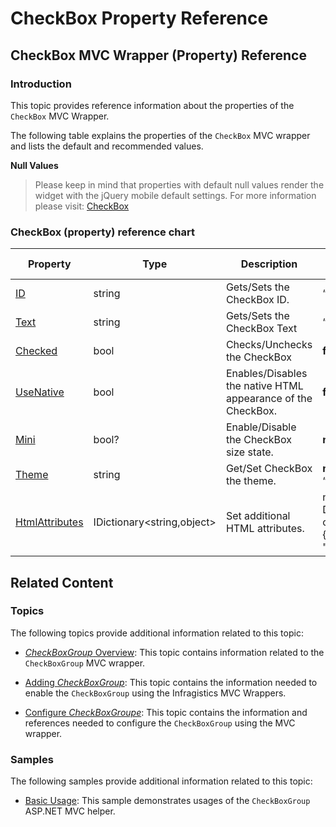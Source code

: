 ﻿<!--
|metadata|
{
    "fileName": "checkbox-property-reference",
    "controlName": "CheckBox",
    "tags": ["API","Editing","MVC"]
}
|metadata|
-->

# CheckBox Property Reference

## CheckBox MVC Wrapper (Property) Reference


### Introduction

This topic provides reference information about the properties of the `CheckBox` MVC Wrapper.

The following table explains the properties of the `CheckBox` MVC wrapper and lists the default and recommended values.

**Null Values**

> Please keep in mind that properties with default null values render the widget with the jQuery mobile default settings. For more information please visit: [CheckBox](http://jquerymobile.com/test/docs/forms/checkboxes/)


### CheckBox (property) reference chart

Property | Type | Description | Values(**Default Value**)
---|---|---|---
[ID](Infragistics.Web.Mvc.Mobile~Infragistics.Web.Mvc.Mobile.CheckBoxWrapper~ID.html) | string | Gets/Sets the CheckBox ID. | “CheckBoxID”
[Text](Infragistics.Web.Mvc.Mobile~Infragistics.Web.Mvc.Mobile.CheckBoxWrapper~Text.html) | string | Gets/Sets the CheckBox Text | “CheckBoxID”
[Checked](Infragistics.Web.Mvc.Mobile~Infragistics.Web.Mvc.Mobile.CheckBoxWrapper~Checked.html) | bool | Checks/Unchecks the CheckBox | **false**
[UseNative](Infragistics.Web.Mvc.Mobile~Infragistics.Web.Mvc.Mobile.CheckBoxWrapper~UseNative.html) | bool | Enables/Disables the native HTML appearance of the CheckBox. | **false**
[Mini](Infragistics.Web.Mvc.Mobile~Infragistics.Web.Mvc.Mobile.CheckBoxWrapper~Mini.html) | bool? | Enable/Disable the CheckBox size state. | **null**
[Theme](Infragistics.Web.Mvc.Mobile~Infragistics.Web.Mvc.Mobile.CheckBoxWrapper~Theme.html) | string | Get/Set CheckBox the theme. | **null** “a” “b” “c” “d”“e”
[HtmlAttributes](Infragistics.Web.Mvc.Mobile~Infragistics.Web.Mvc.Mobile.CheckBoxWrapper~HtmlAttributes.html) | IDictionary<string,object> | Set additional HTML attributes. | new Dictionary<string, object>() { {"disabled", "disabled"} }






## <a id="related-content"></a> Related Content

### <a id="topics"></a> Topics

The following topics provide additional information related to this topic:

- [*CheckBoxGroup* Overview](CheckBoxGroup-Overview.html): This topic contains information related to the `CheckBoxGroup` MVC wrapper.

- [Adding *CheckBoxGroup*](Adding-CheckBoxGroup.html): This topic contains the information needed to enable the `CheckBoxGroup` using the Infragistics MVC Wrappers.

- [Configure *CheckBoxGroupe*](CheckBoxGroup-Configuring.html): This topic contains the information and references needed to configure the `CheckBoxGroup` using the MVC wrapper.

### <a id="samples"></a> Samples

The following samples provide additional information related to this topic:

- [Basic Usage](%%SamplesUrl%%/mobile-checkbox-group/basic-usage): This sample demonstrates usages of the `CheckBoxGroup` ASP.NET MVC helper.





 

 


